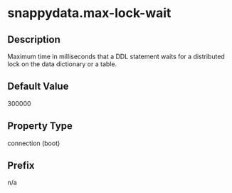 # snappydata.max-lock-wait

## Description

Maximum time in milliseconds that a DDL statement waits for a distributed lock on the data dictionary or a table.

## Default Value

300000

## Property Type

connection (boot)

## Prefix

n/a
